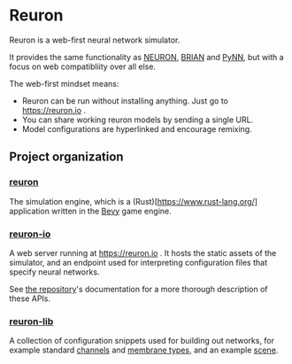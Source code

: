 # Reuron

Reuron is a web-first neural network simulator.

It provides the same functionality as [NEURON](https://www.neuron.yale.edu/neuron/), [BRIAN](https://briansimulator.org/) and [PyNN](https://neuralensemble.org/PyNN/), but with a focus on web compatibliity over all else.

The web-first mindset means:

 - Reuron can be run without installing anything. Just go to https://reuron.io .
 - You can share working reuron models by sending a single URL.
 - Model configurations are hyperlinked and encourage remixing.

## Project organization

### [reuron](https://github.com/reuron/reuron)

The simulation engine, which is a (Rust)[https://www.rust-lang.org/] application
written in the [Bevy](https://bevyengine.org/) game engine.

### [reuron-io](https://github.com/reuron/reuron-io)

A web server running at https://reuron.io . It hosts the static assets of the
simulator, and an endpoint used for interpreting configuration files that
specify neural networks.

See [the repository](https://github.com/reuron/reuron.io)'s documentation for a
more thorough description of these APIs.

### [reuron-lib](https://github.com/reuron/reuron-lib)

A collection of configuration snippets used for building out networks, for
example standard
[channels](https://github.com/reuron/reuron-lib/blob/main/channels.ffg) and
[membrane types](https://github.com/reuron/reuron-lib/blob/main/membranes.ffg),
and an example
[scene](https://github.com/reuron/reuron-lib/blob/main/scene.ffg).
